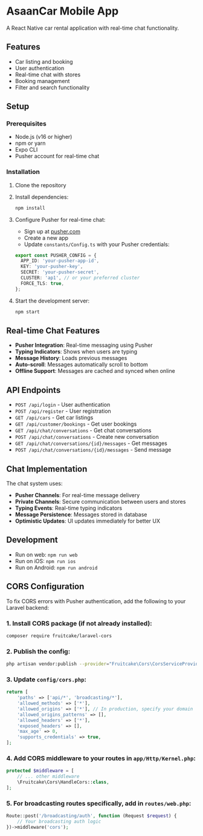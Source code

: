 # AsaanCar Mobile App

A React Native car rental application with real-time chat functionality.

## Features

- Car listing and booking
- User authentication
- Real-time chat with stores
- Booking management
- Filter and search functionality

## Setup

### Prerequisites

- Node.js (v16 or higher)
- npm or yarn
- Expo CLI
- Pusher account for real-time chat

### Installation

1. Clone the repository
2. Install dependencies:
   ```bash
   npm install
   ```

3. Configure Pusher for real-time chat:
   - Sign up at [pusher.com](https://pusher.com)
   - Create a new app
   - Update `constants/Config.ts` with your Pusher credentials:
   ```typescript
   export const PUSHER_CONFIG = {
     APP_ID: 'your-pusher-app-id',
     KEY: 'your-pusher-key',
     SECRET: 'your-pusher-secret',
     CLUSTER: 'ap1', // or your preferred cluster
     FORCE_TLS: true,
   };
   ```

4. Start the development server:
   ```bash
   npm start
   ```

## Real-time Chat Features

- **Pusher Integration**: Real-time messaging using Pusher
- **Typing Indicators**: Shows when users are typing
- **Message History**: Loads previous messages
- **Auto-scroll**: Messages automatically scroll to bottom
- **Offline Support**: Messages are cached and synced when online

## API Endpoints

- `POST /api/login` - User authentication
- `POST /api/register` - User registration
- `GET /api/cars` - Get car listings
- `GET /api/customer/bookings` - Get user bookings
- `GET /api/chat/conversations` - Get chat conversations
- `POST /api/chat/conversations` - Create new conversation
- `GET /api/chat/conversations/{id}/messages` - Get messages
- `POST /api/chat/conversations/{id}/messages` - Send message

## Chat Implementation

The chat system uses:
- **Pusher Channels**: For real-time message delivery
- **Private Channels**: Secure communication between users and stores
- **Typing Events**: Real-time typing indicators
- **Message Persistence**: Messages stored in database
- **Optimistic Updates**: UI updates immediately for better UX

## Development

- Run on web: `npm run web`
- Run on iOS: `npm run ios`
- Run on Android: `npm run android`

## CORS Configuration

To fix CORS errors with Pusher authentication, add the following to your Laravel backend:

### 1. Install CORS package (if not already installed):
```bash
composer require fruitcake/laravel-cors
```

### 2. Publish the config:
```bash
php artisan vendor:publish --provider="Fruitcake\Cors\CorsServiceProvider"
```

### 3. Update `config/cors.php`:
```php
return [
    'paths' => ['api/*', 'broadcasting/*'],
    'allowed_methods' => ['*'],
    'allowed_origins' => ['*'], // In production, specify your domain
    'allowed_origins_patterns' => [],
    'allowed_headers' => ['*'],
    'exposed_headers' => [],
    'max_age' => 0,
    'supports_credentials' => true,
];
```

### 4. Add CORS middleware to your routes in `app/Http/Kernel.php`:
```php
protected $middleware = [
    // ... other middleware
    \Fruitcake\Cors\HandleCors::class,
];
```

### 5. For broadcasting routes specifically, add in `routes/web.php`:
```php
Route::post('/broadcasting/auth', function (Request $request) {
    // Your broadcasting auth logic
})->middleware('cors');
```
